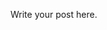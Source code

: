 <!--
.. title: new starburst guitar
.. slug: new-starburst-guitar
.. date: 2025-04-22 23:29:03 UTC-05:00
.. tags: 
.. category: 
.. link: 
.. description: 
.. type: text
-->

Write your post here.
